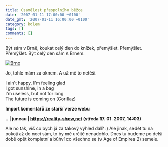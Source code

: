 ```yaml
---
title: Osamělost přespolního běžce
date: '2007-01-11 17:00:00 +0100'
date_gmt: '2007-01-11 16:00:00 +0100'
category: kolem
tags: []
comments: []
---
```

<p>Být sám v Brně, koukat celý den do knížek, přemýšlet. Přemýšlet. Přemýšlet. Být celý den sám s Brnem.</p>
<div >
<a href="/assets/migrated/old-images/brno.jpg"><img alt="Brno" src="/assets/migrated/old-images/brno.jpg"></a>
</div>
<p>Jo, tohle mám za oknem. A už mě to netěší.</p>
<p class="odsazeny">I ain't happy, I'm feeling glad<br>I got sunshine, in a bag <br>I'm useless, but not for long <br>The future is coming on (Gorillaz)</p>
<div class="import-komentaru">
<p><strong>Import komentářů ze starší verze webu</strong></p>
<div class="comment">
<p style="font-weight:bold"><span class="compredmet">..</span> | <span class="comname">juneau</span> |  <a href="https://reality-show,net">https://reality-show,net</a> (středa&nbsp;17.&nbsp;01.&nbsp;2007,&nbsp;14:03)</p>
<p>Ale no tak, víš co bych já za takový výhled dal? :) Ale jinak, sedět tu na pokoji až do noci sám, to by mě určitě nenadchlo. Dnes tu budeme po delší době opět kompletní a bůhví co všechno se (v Age of Empires 2) semele. </p>
</div>
</div>
